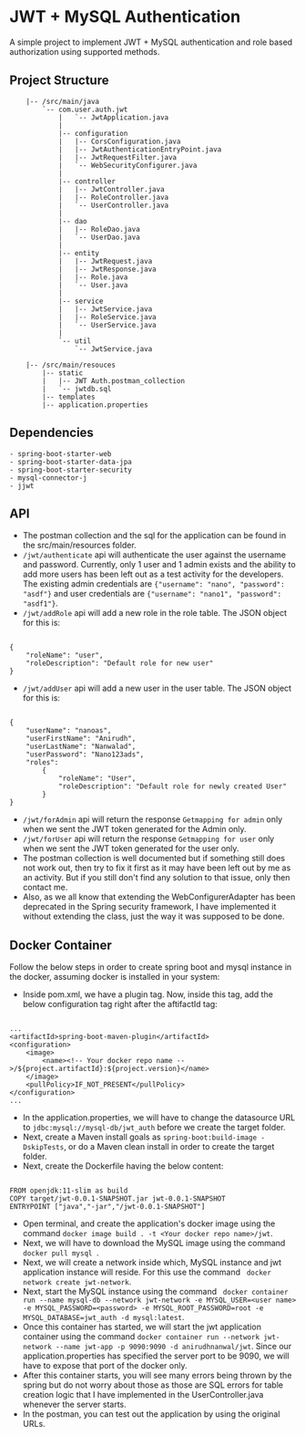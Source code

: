 # JWT + MySQL Authentication

A simple project to implement JWT + MySQL authentication and role based authorization using supported methods.

## Project Structure

```
    |-- /src/main/java
        `-- com.user.auth.jwt
            |   `-- JwtApplication.java
            |
            |-- configuration
            |   |-- CorsConfiguration.java
            |   |-- JwtAuthenticationEntryPoint.java
            |   |-- JwtRequestFilter.java
            |   `-- WebSecurityConfigurer.java
            |
            |-- controller
            |   |-- JwtController.java
            |   |-- RoleController.java
            |   `-- UserController.java
            |
            |-- dao
            |   |-- RoleDao.java
            |   `-- UserDao.java
            |
            |-- entity
            |   |-- JwtRequest.java
            |   |-- JwtResponse.java
            |   |-- Role.java
            |   `-- User.java
            |
            |-- service
            |   |-- JwtService.java
            |   |-- RoleService.java
            |   `-- UserService.java
            |
            `-- util
                `-- JwtService.java

    |-- /src/main/resouces    
        |-- static
        |   |-- JWT Auth.postman_collection
        |   `-- jwtdb.sql
        |-- templates
        |-- application.properties

```

## Dependencies

```
- spring-boot-starter-web
- spring-boot-starter-data-jpa
- spring-boot-starter-security
- mysql-connector-j
- jjwt
```

## API

- The postman collection and the sql for the application can be found in the src/main/resources folder.
- ``` /jwt/authenticate ``` api will authenticate the user against the username and password. Currently, only 1 user and 1 admin exists and the ability to add more users has been left out as a test activity for the developers. The existing admin credentials are ``` {"username": "nano", "password": "asdf"} ``` and user credentials are ``` {"username": "nano1", "password": "asdf1"} ```.
- ``` /jwt/addRole ``` api will add a new role in the role table. The JSON object for this is:
``` 

{
    "roleName": "user",
    "roleDescription": "Default role for new user"
} 

```
- ``` /jwt/addUser ``` api will add a new user in the user table. The JSON object for this is:
```

{
    "userName": "nanoas",
    "userFirstName": "Anirudh",
    "userLastName": "Nanwalad",
    "userPassword": "Nano123ads",
    "roles": 
        {
            "roleName": "User",
            "roleDescription": "Default role for newly created User"
        }
}

```
- ``` /jwt/forAdmin ``` api will return the response ``` Getmapping for admin ``` only when we sent the JWT token generated for the Admin only.
- ``` /jwt/forUser ``` api will return the response ``` Getmapping for user ``` only when we sent the JWT token generated for the user only.
- The postman collection is well documented but if something still does not work out, then try to fix it first as it may have been left out by me as an activity. But if you still don't find any solution to that issue, only then contact me.
- Also, as we all know that extending the WebConfigurerAdapter has been deprecated in the Spring security framework, I have implemented it without extending the class, just the way it was supposed to be done.


## Docker Container

Follow the below steps in order to create spring boot and mysql instance in the docker, assuming docker is installed in your system:

- Inside pom.xml, we have a plugin tag. Now, inside this tag, add the below configuration tag right after the aftifactId tag:
```

...
<artifactId>spring-boot-maven-plugin</artifactId>
<configuration>
    <image>
        <name><!-- Your docker repo name -->/${project.artifactId}:${project.version}</name>
    </image>
	<pullPolicy>IF_NOT_PRESENT</pullPolicy>
</configuration>
...

```
- In the application.properties, we will have to change the datasource URL to `jdbc:mysql://mysql-db/jwt_auth` before we create the target folder.
- Next, create a Maven install goals as ``` spring-boot:build-image -DskipTests ```, or do a Maven clean install in order to create the target folder.
- Next, create the Dockerfile having the below content:
```

FROM openjdk:11-slim as build
COPY target/jwt-0.0.1-SNAPSHOT.jar jwt-0.0.1-SNAPSHOT
ENTRYPOINT ["java","-jar","/jwt-0.0.1-SNAPSHOT"]

```
- Open terminal, and create the application's docker image using the command ``` docker image build . -t <Your docker repo name>/jwt ```.
- Next, we will have to download the MySQL image using the command ``` docker pull mysql  ```.
- Next, we will create a network inside which, MySQL instance and jwt application instance will reside. For this use the command ```  docker network create jwt-network ```.
- Next, start the MySQL instance using the command ```  docker container run --name mysql-db --network jwt-network -e MYSQL_USER=<user name> -e MYSQL_PASSWORD=<password> -e MYSQL_ROOT_PASSWORD=root -e MYSQL_DATABASE=jwt_auth -d mysql:latest ```.
- Once this container has started, we will start the jwt application container using the command ``` docker container run --network jwt-network --name jwt-app -p 9090:9090 -d anirudhnanwal/jwt ```. Since our application.properties has specified the server port to be 9090, we will have to expose that port of the docker only.
- After this container starts, you will see many errors being thrown by the spring but do not worry about those as those are SQL errors for table creation logic that I have implemented in the UserController.java whenever the server starts.
- In the postman, you can test out the application by using the original URLs.
